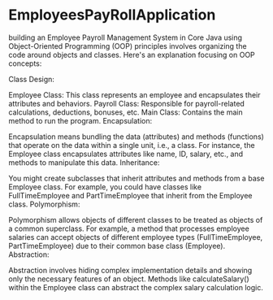  # EmployeesPayRollApplication
building an Employee Payroll Management System in Core Java using Object-Oriented Programming (OOP) principles involves organizing the code around objects and classes. Here's an explanation focusing on OOP concepts:

Class Design:

Employee Class: This class represents an employee and encapsulates their attributes and behaviors.
Payroll Class: Responsible for payroll-related calculations, deductions, bonuses, etc.
Main Class: Contains the main method to run the program.
Encapsulation:

Encapsulation means bundling the data (attributes) and methods (functions) that operate on the data within a single unit, i.e., a class. For instance, the Employee class encapsulates attributes like name, ID, salary, etc., and methods to manipulate this data.
Inheritance:

You might create subclasses that inherit attributes and methods from a base Employee class. For example, you could have classes like FullTimeEmployee and PartTimeEmployee that inherit from the Employee class.
Polymorphism:

Polymorphism allows objects of different classes to be treated as objects of a common superclass. For example, a method that processes employee salaries can accept objects of different employee types (FullTimeEmployee, PartTimeEmployee) due to their common base class (Employee).
Abstraction:

Abstraction involves hiding complex implementation details and showing only the necessary features of an object. Methods like calculateSalary() within the Employee class can abstract the complex salary calculation logic.                
